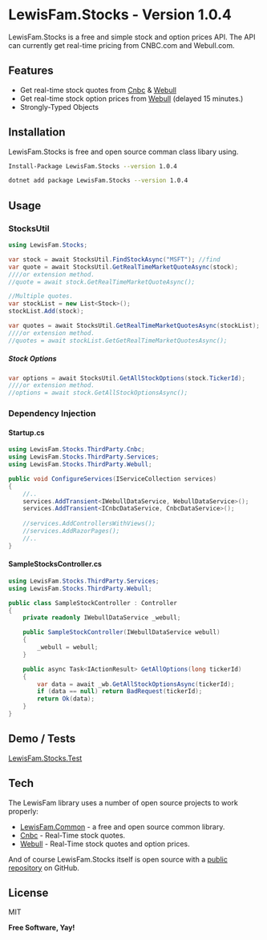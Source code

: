 # LewisFam.Stocks - Version 1.0.4

LewisFam.Stocks is a free and simple stock and option prices API. The API can currently get real-time pricing from CNBC.com and Webull.com.

## Features

- Get real-time stock quotes from [Cnbc] & [Webull]
- Get real-time stock option prices from [Webull] (delayed 15 minutes.)
- Strongly-Typed Objects

## Installation

LewisFam.Stocks is free and open source comman class libary using. 

```sh
Install-Package LewisFam.Stocks --version 1.0.4
```

```sh
dotnet add package LewisFam.Stocks --version 1.0.4
```

## Usage

### StocksUtil
```csharp
using LewisFam.Stocks;
```
```csharp
var stock = await StocksUtil.FindStockAsync("MSFT"); //find
var quote = await StocksUtil.GetRealTimeMarketQuoteAsync(stock);
////or extension method.
//quote = await stock.GetRealTimeMarketQuoteAsync();

//Multiple quotes.
var stockList = new List<Stock>();
stockList.Add(stock);

var quotes = await StocksUtil.GetRealTimeMarketQuotesAsync(stockList);
////or extension method.
//quotes = await stockList.GetGetRealTimeMarketQuotesAsync();
```
##### Stock Options
```csharp
var options = await StocksUtil.GetAllStockOptions(stock.TickerId);
////or extension method.
//options = await stock.GetAllStockOptionsAsync();
```

### Dependency Injection

#### Startup.cs
```csharp
using LewisFam.Stocks.ThirdParty.Cnbc;
using LewisFam.Stocks.ThirdParty.Services;
using LewisFam.Stocks.ThirdParty.Webull;

public void ConfigureServices(IServiceCollection services)
{       
    //..
    services.AddTransient<IWebullDataService, WebullDataService>();    
    services.AddTransient<ICnbcDataService, CnbcDataService>();    
    
    //services.AddControllersWithViews();                
    //services.AddRazorPages();
    //..
}
```

#### SampleStocksController.cs
```csharp
using LewisFam.Stocks.ThirdParty.Services;
using LewisFam.Stocks.ThirdParty.Webull;

public class SampleStockController : Controller
{
    private readonly IWebullDataService _webull;

    public SampleStockController(IWebullDataService webull)
    {
        _webull = webull;
    }

    public async Task<IActionResult> GetAllOptions(long tickerId)
    {
        var data = await _wb.GetAllStockOptionsAsync(tickerId);
        if (data == null) return BadRequest(tickerId);
        return Ok(data);
    }
}
```

## Demo / Tests
[LewisFam.Stocks.Test]

## Tech

The LewisFam library uses a number of open source projects to work properly:

- [LewisFam.Common] - a free and open source common library.
- [Cnbc] - Real-Time stock quotes.
- [Webull] - Real-Time stock quotes and option prices.

And of course LewisFam.Stocks itself is open source with a [public repository] on GitHub.

## License
MIT

**Free Software, Yay!**

[//]: #    
   [CNbc]: <https://cnbc.com>
   [Webull]: <https://webull.com>
   [LewisFam.Common]: <https://github.com/Lewis-Fam/LewisFam.Common>
   [LewisFam.Stocks.Test]: <https://github.com/Lewis-Fam/Stocks/tree/main/src/LewisFam.Stocks.Tests>
   [public repository]: <https://github.com/Lewis-Fam>
